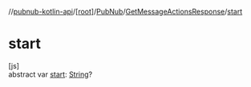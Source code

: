 //[pubnub-kotlin-api](../../../../index.md)/[[root]](../../index.md)/[PubNub](../index.md)/[GetMessageActionsResponse](index.md)/[start](start.md)

# start

[js]\
abstract var [start](start.md): [String](https://kotlinlang.org/api/core/kotlin-stdlib/kotlin/-string/index.html)?
